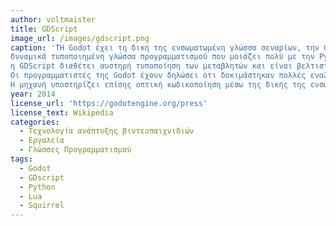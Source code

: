 ```yaml
---
author: voltmaister
title: GDScript
image_url: /images/gdscript.png
caption: 'ΤΗ Godot έχει τη δική της ενσωματωμένη γλώσσα σεναρίων, την GDScript, μια υψηλού επιπέδου, 
δυναμικά τυποποιημένη γλώσσα προγραμματισμού που μοιάζει πολύ με την Python. Σε αντίθεση με την Python, 
η GDScript διαθέτει αυστηρή τυποποίηση των μεταβλητών και είναι βελτιστοποιημένη για την αρχιτεκτονική της Godot που βασίζεται σε σκηνές. 
Οι προγραμματιστές της Godot έχουν δηλώσει ότι δοκιμάστηκαν πολλές εναλλακτικές γλώσσες σεναρίων τρίτων, όπως η Lua, η Python και η Squirrel, πριν αποφασιστεί ότι η χρήση μιας προσαρμοσμένης γλώσσας επέτρεπε ανώτερη βελτιστοποίηση και ενσωμάτωση επεξεργαστή. 
Η μηχανή υποστηρίζει επίσης οπτική κωδικοποίηση μέσω της δικής της ενσωματωμένης γλώσσας οπτικού προγραμματισμού VisualScript.'
year: 2014
license_url: 'https://godotengine.org/press'
license_text: Wikipedia
categories:
  - Τεχνολογία ανάπτυξης βιντεοπαιχνιδιών 
  - Εργαλεία
  - Γλώσσες Προγραμματισμού
tags:
  - Godot
  - GDscript
  - Python
  - Lua
  - Squirrel
---
```

